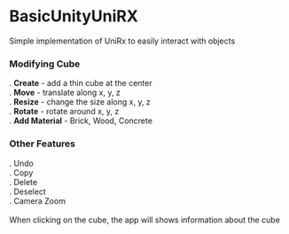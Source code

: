 # BasicUnityUniRX
Simple implementation of UniRx to easily interact with objects

<h3> Modifying Cube </h3>
. <b>Create</b> - add a thin cube at the center <br />
. <b>Move</b> - translate along x, y, z <br />
. <b>Resize</b> - change the size along x, y, z <br />
. <b>Rotate</b> - rotate around x, y, z <br />
. <b>Add Material</b> - Brick, Wood, Concrete <br />

<h3> Other Features </h3>
. Undo <br />
. Copy <br />
. Delete <br />
. Deselect <br />
. Camera Zoom <br />
<br />
When clicking on the cube, the app will shows information about the cube
